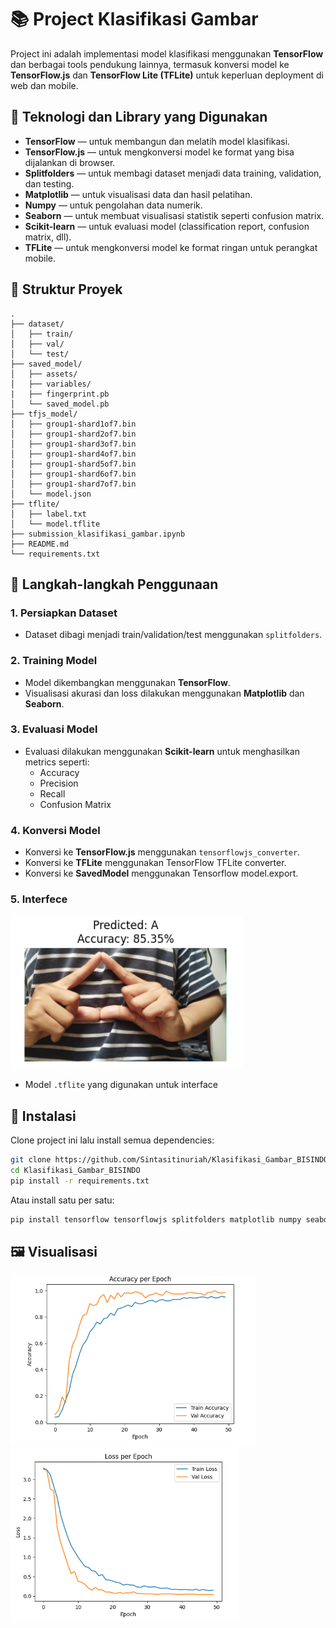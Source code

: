 # 📚 Project Klasifikasi Gambar

Project ini adalah implementasi model klasifikasi menggunakan **TensorFlow** dan berbagai tools pendukung lainnya, termasuk konversi model ke **TensorFlow.js** dan **TensorFlow Lite (TFLite)** untuk keperluan deployment di web dan mobile.

## 🚀 Teknologi dan Library yang Digunakan
- **TensorFlow** — untuk membangun dan melatih model klasifikasi.
- **TensorFlow.js** — untuk mengkonversi model ke format yang bisa dijalankan di browser.
- **Splitfolders** — untuk membagi dataset menjadi data training, validation, dan testing.
- **Matplotlib** — untuk visualisasi data dan hasil pelatihan.
- **Numpy** — untuk pengolahan data numerik.
- **Seaborn** — untuk membuat visualisasi statistik seperti confusion matrix.
- **Scikit-learn** — untuk evaluasi model (classification report, confusion matrix, dll).
- **TFLite** — untuk mengkonversi model ke format ringan untuk perangkat mobile.

## 📂 Struktur Proyek
```plaintext
.
├── dataset/
│   ├── train/
│   ├── val/
│   └── test/
├── saved_model/
│   ├── assets/
│   ├── variables/
|   ├── fingerprint.pb
│   └── saved_model.pb
├── tfjs_model/
│   ├── group1-shard1of7.bin
│   ├── group1-shard2of7.bin
│   ├── group1-shard3of7.bin
│   ├── group1-shard4of7.bin
│   ├── group1-shard5of7.bin
│   ├── group1-shard6of7.bin
│   ├── group1-shard7of7.bin
│   └── model.json
├── tflite/
│   ├── label.txt
│   └── model.tflite
├── submission_klasifikasi_gambar.ipynb
├── README.md
└── requirements.txt
```

## 🧪 Langkah-langkah Penggunaan

### 1. Persiapkan Dataset
- Dataset dibagi menjadi train/validation/test menggunakan `splitfolders`.

### 2. Training Model
- Model dikembangkan menggunakan **TensorFlow**.
- Visualisasi akurasi dan loss dilakukan menggunakan **Matplotlib** dan **Seaborn**.

### 3. Evaluasi Model
- Evaluasi dilakukan menggunakan **Scikit-learn** untuk menghasilkan metrics seperti:
  - Accuracy
  - Precision
  - Recall
  - Confusion Matrix

### 4. Konversi Model
- Konversi ke **TensorFlow.js** menggunakan `tensorflowjs_converter`.
- Konversi ke **TFLite** menggunakan TensorFlow TFLite converter.
- Konversi ke **SavedModel** menggunakan Tensorflow model.export.

### 5. Interfece
![Screenshot hasil interface](interface.png)
- Model `.tflite` yang digunakan untuk interface

## 🔧 Instalasi
Clone project ini lalu install semua dependencies:

```bash
git clone https://github.com/Sintasitinuriah/Klasifikasi_Gambar_BISINDO.git
cd Klasifikasi_Gambar_BISINDO
pip install -r requirements.txt
```

Atau install satu per satu:

```bash
pip install tensorflow tensorflowjs splitfolders matplotlib numpy seaborn scikit-learn
```

## 🖼️ Visualisasi
![Accuracy Plot](accplot.png)
![Loss Plot](lossplot.png)




